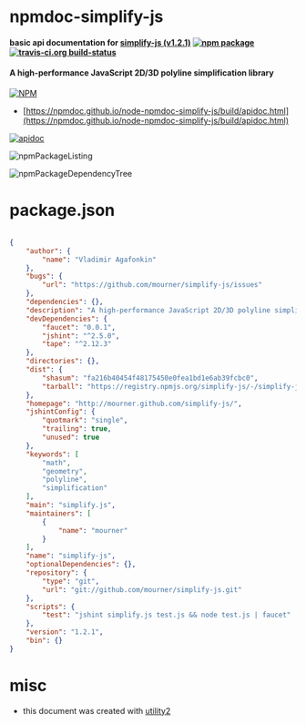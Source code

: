 # npmdoc-simplify-js

#### basic api documentation for  [simplify-js (v1.2.1)](http://mourner.github.com/simplify-js/)  [![npm package](https://img.shields.io/npm/v/npmdoc-simplify-js.svg?style=flat-square)](https://www.npmjs.org/package/npmdoc-simplify-js) [![travis-ci.org build-status](https://api.travis-ci.org/npmdoc/node-npmdoc-simplify-js.svg)](https://travis-ci.org/npmdoc/node-npmdoc-simplify-js)

#### A high-performance JavaScript 2D/3D polyline simplification library

[![NPM](https://nodei.co/npm/simplify-js.png?downloads=true&downloadRank=true&stars=true)](https://www.npmjs.com/package/simplify-js)

- [https://npmdoc.github.io/node-npmdoc-simplify-js/build/apidoc.html](https://npmdoc.github.io/node-npmdoc-simplify-js/build/apidoc.html)

[![apidoc](https://npmdoc.github.io/node-npmdoc-simplify-js/build/screenCapture.buildCi.browser.%252Ftmp%252Fbuild%252Fapidoc.html.png)](https://npmdoc.github.io/node-npmdoc-simplify-js/build/apidoc.html)

![npmPackageListing](https://npmdoc.github.io/node-npmdoc-simplify-js/build/screenCapture.npmPackageListing.svg)

![npmPackageDependencyTree](https://npmdoc.github.io/node-npmdoc-simplify-js/build/screenCapture.npmPackageDependencyTree.svg)



# package.json

```json

{
    "author": {
        "name": "Vladimir Agafonkin"
    },
    "bugs": {
        "url": "https://github.com/mourner/simplify-js/issues"
    },
    "dependencies": {},
    "description": "A high-performance JavaScript 2D/3D polyline simplification library",
    "devDependencies": {
        "faucet": "0.0.1",
        "jshint": "^2.5.0",
        "tape": "^2.12.3"
    },
    "directories": {},
    "dist": {
        "shasum": "fa216b40454f48175450e0fea1bd1e6ab39fcbc0",
        "tarball": "https://registry.npmjs.org/simplify-js/-/simplify-js-1.2.1.tgz"
    },
    "homepage": "http://mourner.github.com/simplify-js/",
    "jshintConfig": {
        "quotmark": "single",
        "trailing": true,
        "unused": true
    },
    "keywords": [
        "math",
        "geometry",
        "polyline",
        "simplification"
    ],
    "main": "simplify.js",
    "maintainers": [
        {
            "name": "mourner"
        }
    ],
    "name": "simplify-js",
    "optionalDependencies": {},
    "repository": {
        "type": "git",
        "url": "git://github.com/mourner/simplify-js.git"
    },
    "scripts": {
        "test": "jshint simplify.js test.js && node test.js | faucet"
    },
    "version": "1.2.1",
    "bin": {}
}
```



# misc
- this document was created with [utility2](https://github.com/kaizhu256/node-utility2)
